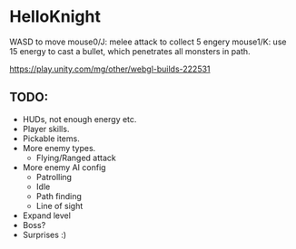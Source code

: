 # HelloKnight

WASD to move
mouse0/J: melee attack to collect 5 engery
mouse1/K: use 15 energy to cast a bullet, which penetrates all monsters in path.

https://play.unity.com/mg/other/webgl-builds-222531

## TODO:
- HUDs, not enough energy etc.
- Player skills.
- Pickable items.
- More enemy types.
    - Flying/Ranged attack
- More enemy AI config
    - Patrolling 
    - Idle
    - Path finding
    - Line of sight
- Expand level
- Boss?
- Surprises :)

